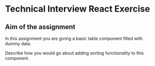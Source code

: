 # Technical Interview React Exercise

## Aim of the assignment

In this assignment you are giving a basic table component filled with dummy data.

Describe how you would go about adding sorting functionality to this component.
